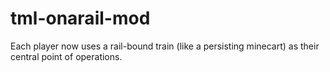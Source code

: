 # tml-onarail-mod
Each player now uses a rail-bound train (like a persisting minecart) as their central point of operations.
